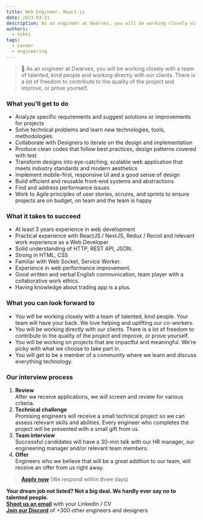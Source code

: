 ```yaml
---
title: Web Engineer, React.js
date: 2023-03-21
description: As an engineer at Dwarves, you will be working closely with a team of talented, kind people and working directly with our clients. There is a lot of freedom to contribute to the quality of the project and improve, or prove yourself
authors:
  - nikki
tags:
  - career
  - engineering
---
```

> 🤝 As an engineer at Dwarves, you will be working closely with a team of talented, kind people and working directly with our clients. There is a lot of freedom to contribute to the quality of the project and improve, or prove yourself.

### What you'll get to do

- Analyze specific requirements and suggest solutions or improvements for projects
- Solve technical problems and learn new technologies, tools, methodologies
- Collaborate with Designers to iterate on the design and implementation
- Produce clean codes that follow best practices, design patterns covered with test
- Transform designs into eye-catching, scalable web application that meets industry standards and modern aesthetics
- Implement mobile-first, responsive UI and a good sense of design
- Build efficient and reusable front-end systems and abstractions
- Find and address performance issues
- Work to Agile principles of user stories, scrums, and sprints to ensure projects are on budget, on team and the team is happy

### What it takes to succeed

- At least 3 years experience in web development
- Practical experience with ReactJS / NextJS, Redux / Recoil and relevant work experience as a Web Developer
- Solid understanding of HTTP, REST API, JSON.
- Strong in HTML, CSS
- Familiar with Web Socket, Service Worker.
- Experience in web performance improvement.
- Good written and verbal English communication, team player with a collaborative work ethics.
- Having knowledge about trading app is a plus.

### What you can look forward to

- You will be working closely with a team of talented, kind people. Your team will have your back. We love helping and uplifting our co-workers.
- You will be working directly with our clients. There is a lot of freedom to contribute to the quality of the project and improve, or prove yourself.
- You will be working on projects that are impactful and meaningful. We're picky with what we choose to take part in.
- You will get to be a member of a community where we learn and discuss everything technology.

### Our interview process

1. **Review**<br>After we receive applications, we will screen and review for various criteria.
2. **Technical challenge**<br>Promising engineers will receive a small technical project so we can assess relevant skills and abilities. Every engineer who completes the project will be presented with a small gift from us.
3. **Team interview**<br>Successful candidates will have a 30-min talk with our HR manager, our engineering manager and/or relevant team members.
4. **Offer**<br>Engineers who we believe that will be a great addition to our team, will receive an offer from us right away.

> **[Apply now](mailtospawnd.foundation)** (We respond within three days)

**Your dream job not listed? Not a big deal. We hardly ever say no to talented people.**\
[**Shoot us an email**](mailtospawnd.foundation) with your LinkedIn / CV\
[**Join our Discord**](https://discord.gg/dfoundation) of +300 other engineers and designers
